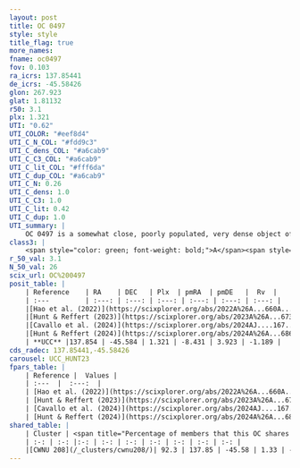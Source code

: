 ```yaml
---
layout: post
title: OC 0497
style: style
title_flag: true
more_names: 
fname: oc0497
fov: 0.103
ra_icrs: 137.85441
de_icrs: -45.58426
glon: 267.923
glat: 1.81132
r50: 3.1
plx: 1.321
UTI: "0.62"
UTI_COLOR: "#eef8d4"
UTI_C_N_COL: "#fdd9c3"
UTI_C_dens_COL: "#a6cab9"
UTI_C_C3_COL: "#a6cab9"
UTI_C_lit_COL: "#fff6da"
UTI_C_dup_COL: "#a6cab9"
UTI_C_N: 0.26
UTI_C_dens: 1.0
UTI_C_C3: 1.0
UTI_C_lit: 0.42
UTI_C_dup: 1.0
UTI_summary: |
    OC 0497 is a somewhat close, poorly populated, very dense object of very high C3 quality. It was recently reported in the literature. This object shares a large percentage of members with a later reported entry.
class3: |
    <span style="color: green; font-weight: bold;">A</span><span style="color: green; font-weight: bold;">A</span>
r_50_val: 3.1
N_50_val: 26
scix_url: OC%200497
posit_table: |
    | Reference    | RA    | DEC   | Plx  | pmRA  | pmDE   |  Rv  |
    | :---         | :---: | :---: | :---: | :---: | :---: | :---: |
    |[Hao et al. (2022)](https://scixplorer.org/abs/2022A%26A...660A...4H) | 137.852 | -45.573 | 1.328 | -8.436 | 3.893 | -- |
    |[Hunt & Reffert (2023)](https://scixplorer.org/abs/2023A%26A...673A.114H) | 137.852 | -45.568 | 1.291 | -8.559 | 4.068 | -2.182 |
    |[Cavallo et al. (2024)](https://scixplorer.org/abs/2024AJ....167...12C) | 137.885 | -45.547 | 1.313 | -- | -- | -- |
    |[Hunt & Reffert (2024)](https://scixplorer.org/abs/2024A%26A...686A..42H) | 137.852 | -45.568 | 1.291 | -8.559 | 4.068 | -2.182 |
    | **UCC** |137.854 | -45.584 | 1.321 | -8.431 | 3.923 | -1.189 | 
cds_radec: 137.85441,-45.58426
carousel: UCC_HUNT23
fpars_table: |
    | Reference |  Values |
    | :---  |  :---:  |
    | [Hao et al. (2022)](https://scixplorer.org/abs/2022A%26A...660A...4H) | `AG=0.68, age=6.3, Z=0.025` |
    | [Hunt & Reffert (2023)](https://scixplorer.org/abs/2023A%26A...673A.114H) | `AV50=1.527, diffAV50=2.061, MOD50=9.327, logAge50=6.602` |
    | [Cavallo et al. (2024)](https://scixplorer.org/abs/2024AJ....167...12C) | `AV50=1.78, dMod50=10.03, logAge50=6.33, [Fe/H]50=0.04` |
    | [Hunt & Reffert (2024)](https://scixplorer.org/abs/2024A%26A...686A..42H) | `MassJ=88.5129` |
shared_table: |
    | Cluster | <span title="Percentage of members that this OC shares with the ones listed">%</span>   | RA   | DEC   | Plx   | pmRA  | pmDE  | Rv | UTI |
    | :-: | :-: |:-: | :-: | :-: | :-: | :-: | :-: | :-: |
    |[CWNU 208](/_clusters/cwnu208/)| 92.3 | 137.85 | -45.58 | 1.33 | -8.41 | 3.93 | -1.19 |0.02 |
---
```

